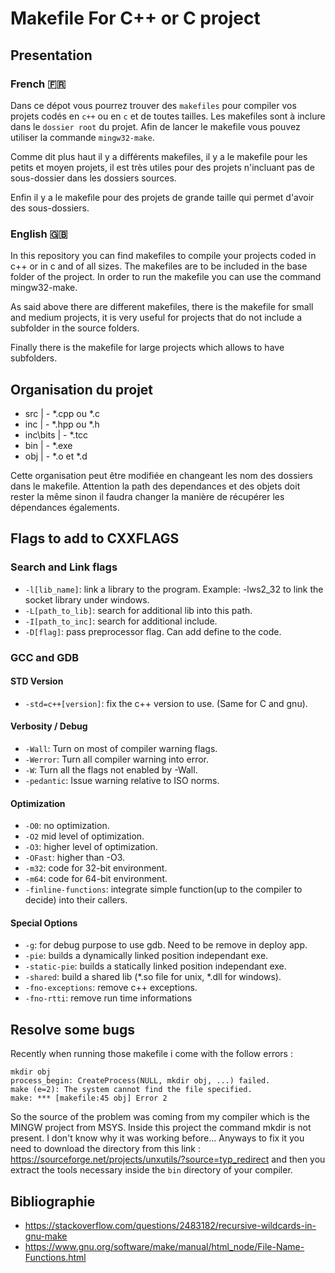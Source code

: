 # Makefile For C++ or C project

## Presentation

### French 🇫🇷 

Dans ce dépot vous pourrez trouver des `makefiles` pour compiler vos projets codés en `c++` ou en `c` et de toutes tailles. Les makefiles sont à inclure dans le `dossier root` du projet. Afin de lancer le makefile vous pouvez utiliser la commande `mingw32-make`.

Comme dit plus haut il y a différents makefiles, il y a le makefile pour les petits et moyen projets, il est très utiles pour des projets n'incluant pas de sous-dossier dans les dossiers sources.

Enfin il y a le makefile pour des projets de grande taille qui permet d'avoir des sous-dossiers.


### English 🇬🇧 

In this repository you can find makefiles to compile your projects coded in c++ or in c and of all sizes. The makefiles are to be included in the base folder of the project. In order to run the makefile you can use the command mingw32-make.

As said above there are different makefiles, there is the makefile for small and medium projects, it is very useful for projects that do not include a subfolder in the source folders.

Finally there is the makefile for large projects which allows to have subfolders.

## Organisation du projet

- src       | - *.cpp ou *.c
- inc       | - *.hpp ou *.h
- inc\bits  | - *.tcc
- bin       | - *.exe
- obj       | - *.o et *.d

Cette organisation peut être modifiée en changeant les nom des dossiers dans le makefile. Attention la path des dependances et des objets doit rester la même sinon il faudra changer la manière de récupérer les dépendances égalements.

## Flags to add to CXXFLAGS
### Search and Link flags
- `-l[lib_name]`: link a library to the program. Example: -lws2_32 to link the socket library under windows.
- `-L[path_to_lib]`: search for additional lib into this path.
- `-I[path_to_inc]`: search for additional include.
- `-D[flag]`: pass preprocessor flag. Can add define to the code.
### GCC and GDB
#### STD Version
- `-std=c++[version]`: fix the c++ version to use. (Same for C and gnu).
#### Verbosity / Debug
- `-Wall`: Turn on most of compiler warning flags.
- `-Werror`: Turn all compiler warning into error.
- `-W`: Turn all the flags not enabled by -Wall.
- `-pedantic`: Issue warning relative to ISO norms.
#### Optimization
- `-O0`: no optimization.
- `-O2` mid level of optimization.
- `-O3`: higher level of optimization.
- `-OFast`: higher than -O3.
- `-m32`: code for 32-bit environment.
- `-m64`: code for 64-bit environment.
- `-finline-functions`: integrate simple function(up to the compiler to decide) into their callers.
#### Special Options
- `-g`: for debug purpose to use gdb. Need to be remove in deploy app.
- `-pie`: builds a dynamically linked position independant exe.
- `-static-pie`: builds a statically linked position independant exe.
- `-shared`: build a shared lib (*.so file for unix, *.dll for windows).
- `-fno-exceptions`: remove c++ exceptions.
- `-fno-rtti`: remove run time informations

## Resolve some bugs
Recently when running those makefile i come with the follow errors :
```
mkdir obj
process_begin: CreateProcess(NULL, mkdir obj, ...) failed.
make (e=2): The system cannot find the file specified.
make: *** [makefile:45 obj] Error 2
```
So the source of the problem was coming from my compiler which is the MINGW project from MSYS. Inside this project the command mkdir is not present. I don't know why it was working before...
Anyways to fix it you need to download the directory from this link : https://sourceforge.net/projects/unxutils/?source=typ_redirect and then you extract the tools necessary inside the `bin` directory of your compiler.

## Bibliographie

- https://stackoverflow.com/questions/2483182/recursive-wildcards-in-gnu-make
- https://www.gnu.org/software/make/manual/html_node/File-Name-Functions.html
